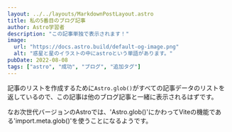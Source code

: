 ```yaml
---
layout: ../../layouts/MarkdownPostLayout.astro
title: 私の5番目のブログ記事
author: Astro学習者
description: "この記事単独で表示されます！"
image:
  url: "https://docs.astro.build/default-og-image.png"
  alt: "惑星と星のイラストの中にastroという単語があります。"
pubDate: 2022-08-08
tags: ["astro", "成功", "ブログ", "追加タグ"]
---
```

記事のリストを作成するために`Astro.glob()`がすべての記事データのリストを返しているので、この記事は他のブログ記事と一緒に表示されるはずです。

なお次世代バージョンのAstroでは、'Astro.glob()'にかわってViteの機能である'import.meta.glob()'を使うことになるようです。